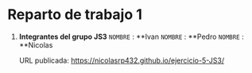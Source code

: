 Reparto de trabajo 1 
=====================

1. **Integrantes del grupo JS3**
   `NOMBRE` : **Ivan
   `NOMBRE` : **Pedro
   `NOMBRE` : **Nicolas

   URL publicada: https://nicolasrp432.github.io/ejercicio-5-JS3/
